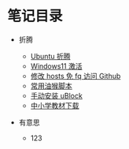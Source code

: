 # 笔记目录

- 折腾

  - [Ubuntu 折腾](./article/note-ubuntu-z-turn.md)
  - [Windows11 激活](./article/note-windows-11-activation.md)
  - [修改 hosts 免 fq 访问 Github](./article/note-github-hosts.md)
  - [常用油猴脚本](./article/note-tampermonkey.md)
  - [手动安装 uBlock](./article/note-ublock-firefox.md)
  - [中小学教材下载](./article/note-textbook-download.md)

- 有意思
  - 123
